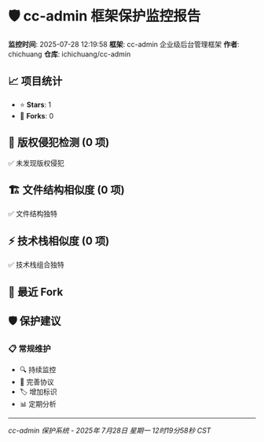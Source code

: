 <!--
  @copyright Copyright (c) 2025 chichuang
  @license 自定义商业限制许可证
  @description cc-admin 企业级后台管理框架 - cc_admin_monitor_report

  本文件受版权保护，商业使用需要授权。
  联系方式: https://github.com/ichichuang/cc-admin/issues

  This file is protected by copyright. Commercial use requires authorization.
  Contact: https://github.com/ichichuang/cc-admin/issues
-->

# 🛡️ cc-admin 框架保护监控报告

**监控时间**: 2025-07-28 12:19:58
**框架**: cc-admin 企业级后台管理框架
**作者**: chichuang
**仓库**: ichichuang/cc-admin

## 📈 项目统计

- ⭐ **Stars**: 1
- 🍴 **Forks**: 0

## 🚨 版权侵犯检测 (0 项)

✅ 未发现版权侵犯

## 🏗️ 文件结构相似度 (0 项)

✅ 文件结构独特

## ⚡ 技术栈相似度 (0 项)

✅ 技术栈组合独特

## 🍴 最近 Fork

## 🛡️ 保护建议

### 📋 常规维护

- 🔍 持续监控
- 📄 完善协议
- 🏷️ 增加标识
- 📊 定期分析

---

_cc-admin 保护系统 - 2025年 7月28日 星期一 12时19分58秒 CST_

